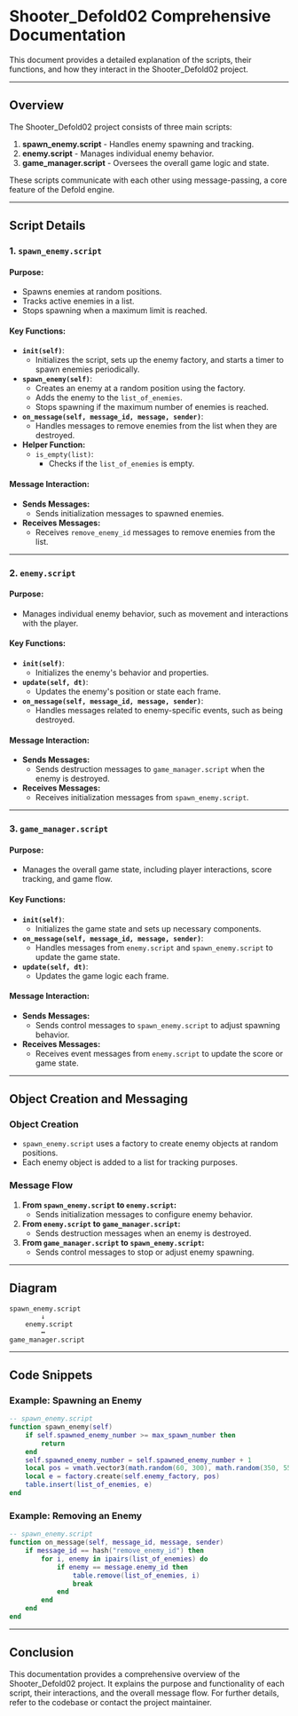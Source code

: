 # Shooter_Defold02 Comprehensive Documentation

This document provides a detailed explanation of the scripts, their functions, and how they interact in the Shooter_Defold02 project.

---

## Overview

The Shooter_Defold02 project consists of three main scripts:
1. **spawn_enemy.script** - Handles enemy spawning and tracking.
2. **enemy.script** - Manages individual enemy behavior.
3. **game_manager.script** - Oversees the overall game logic and state.

These scripts communicate with each other using message-passing, a core feature of the Defold engine.

---

## Script Details

### 1. `spawn_enemy.script`

#### Purpose:
- Spawns enemies at random positions.
- Tracks active enemies in a list.
- Stops spawning when a maximum limit is reached.

#### Key Functions:
- **`init(self)`**:
  - Initializes the script, sets up the enemy factory, and starts a timer to spawn enemies periodically.
- **`spawn_enemy(self)`**:
  - Creates an enemy at a random position using the factory.
  - Adds the enemy to the `list_of_enemies`.
  - Stops spawning if the maximum number of enemies is reached.
- **`on_message(self, message_id, message, sender)`**:
  - Handles messages to remove enemies from the list when they are destroyed.
- **Helper Function:**
  - `is_empty(list)`:
    - Checks if the `list_of_enemies` is empty.

#### Message Interaction:
- **Sends Messages:**
  - Sends initialization messages to spawned enemies.
- **Receives Messages:**
  - Receives `remove_enemy_id` messages to remove enemies from the list.

---

### 2. `enemy.script`

#### Purpose:
- Manages individual enemy behavior, such as movement and interactions with the player.

#### Key Functions:
- **`init(self)`**:
  - Initializes the enemy's behavior and properties.
- **`update(self, dt)`**:
  - Updates the enemy's position or state each frame.
- **`on_message(self, message_id, message, sender)`**:
  - Handles messages related to enemy-specific events, such as being destroyed.

#### Message Interaction:
- **Sends Messages:**
  - Sends destruction messages to `game_manager.script` when the enemy is destroyed.
- **Receives Messages:**
  - Receives initialization messages from `spawn_enemy.script`.

---

### 3. `game_manager.script`

#### Purpose:
- Manages the overall game state, including player interactions, score tracking, and game flow.

#### Key Functions:
- **`init(self)`**:
  - Initializes the game state and sets up necessary components.
- **`on_message(self, message_id, message, sender)`**:
  - Handles messages from `enemy.script` and `spawn_enemy.script` to update the game state.
- **`update(self, dt)`**:
  - Updates the game logic each frame.

#### Message Interaction:
- **Sends Messages:**
  - Sends control messages to `spawn_enemy.script` to adjust spawning behavior.
- **Receives Messages:**
  - Receives event messages from `enemy.script` to update the score or game state.

---

## Object Creation and Messaging

### Object Creation
- `spawn_enemy.script` uses a factory to create enemy objects at random positions.
- Each enemy object is added to a list for tracking purposes.

### Message Flow
1. **From `spawn_enemy.script` to `enemy.script`:**
   - Sends initialization messages to configure enemy behavior.
2. **From `enemy.script` to `game_manager.script`:**
   - Sends destruction messages when an enemy is destroyed.
3. **From `game_manager.script` to `spawn_enemy.script`:**
   - Sends control messages to stop or adjust enemy spawning.

---

## Diagram

```
spawn_enemy.script
        ↓
    enemy.script
        ↔
game_manager.script
```

---

## Code Snippets

### Example: Spawning an Enemy
```lua
-- spawn_enemy.script
function spawn_enemy(self)
    if self.spawned_enemy_number >= max_spawn_number then
        return
    end
    self.spawned_enemy_number = self.spawned_enemy_number + 1
    local pos = vmath.vector3(math.random(60, 300), math.random(350, 550), 0)
    local e = factory.create(self.enemy_factory, pos)
    table.insert(list_of_enemies, e)
end
```

### Example: Removing an Enemy
```lua
-- spawn_enemy.script
function on_message(self, message_id, message, sender)
    if message_id == hash("remove_enemy_id") then
        for i, enemy in ipairs(list_of_enemies) do
            if enemy == message.enemy_id then
                table.remove(list_of_enemies, i)
                break
            end
        end
    end
end
```

---

## Conclusion

This documentation provides a comprehensive overview of the Shooter_Defold02 project. It explains the purpose and functionality of each script, their interactions, and the overall message flow. For further details, refer to the codebase or contact the project maintainer.
